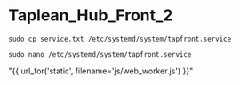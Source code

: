 # Taplean_Hub_Front_2
 
```
sudo cp service.txt /etc/systemd/system/tapfront.service

sudo nano /etc/systemd/system/tapfront.service
```

"{{ url_for('static', filename='js/web_worker.js') }}"